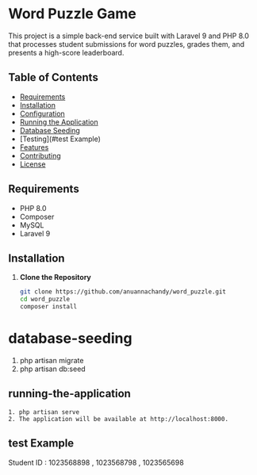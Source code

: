 # Word Puzzle Game

This project is a simple back-end service built with Laravel 9 and PHP 8.0 that processes student submissions for word puzzles, grades them, and presents a high-score leaderboard. 

## Table of Contents

- [Requirements](#requirements)
- [Installation](#installation)
- [Configuration](#configuration)
- [Running the Application](#running-the-application)
- [Database Seeding](#database-seeding)
- [Testing](#test Example)
- [Features](#features)
- [Contributing](#contributing)
- [License](#license)

## Requirements

- PHP 8.0
- Composer
- MySQL
- Laravel 9

## Installation

1. **Clone the Repository**

   ```bash
   git clone https://github.com/anuannachandy/word_puzzle.git
   cd word_puzzle
   composer install

# database-seeding
   
   1. php artisan migrate
   2. php artisan db:seed
## running-the-application

    1. php artisan serve
    2. The application will be available at http://localhost:8000.

## test Example
   Student ID :  1023568898 , 1023568798 , 1023565698
   

